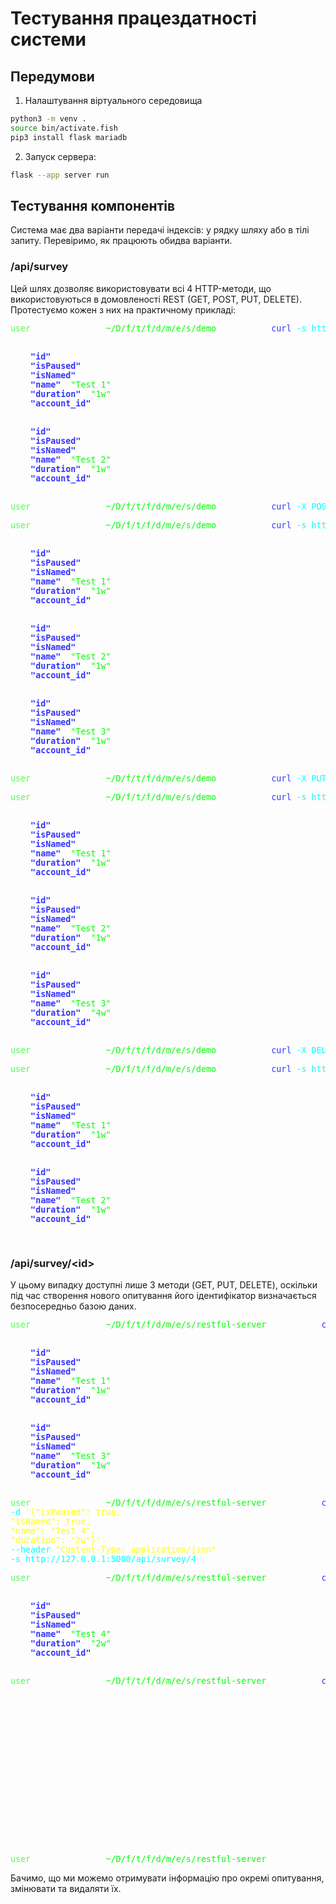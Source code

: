 # Тестування працездатності системи

## Передумови
1. Налаштування віртуального середовища
```bash
python3 -m venv .
source bin/activate.fish
pip3 install flask mariadb
```

2. Запуск сервера:
```bash
flask --app server run
```

## Тестування компонентів

Система має два варіанти передачі індексів: у рядку шляху або в тілі запиту. Перевіримо, як працюють обидва варіанти.

### /api/survey

Цей шлях дозволяє використовувати всі 4 HTTP-методи, що використовуються в домовленості REST (GET, POST, PUT, DELETE).
Протестуємо кожен з них на практичному прикладі:

<pre style="
    color: #ffffff;
    font-size: 10pt;"
>
<span style="filter: contrast(70%) brightness(190%);color:lime;">user</span>@debian-laptop <span style="color:lime;">~/D/f/t/f/d/m/e/s/demo</span> (master)&gt; <span style="color:#3333FF;">curl</span><span style="color:dimgray;"></span> <span style="color:aqua;">-s</span><span style="color:dimgray;"></span> <span style="color:aqua;">http://127.0.0.1:5000/api/survey</span><span style="color:dimgray;"></span> <span style="color:lime;">|</span><span style="color:dimgray;"></span> <span style="color:#3333FF;">jq</span><span style="color:dimgray;"></span> <span style="color:aqua;">.</span>
<span style="font-weight:bold;">[
  {
    </span><span style="font-weight:bold;color:#3333FF;">&quot;id&quot;</span><span style="font-weight:bold;">: </span>1<span style="font-weight:bold;">,
    </span><span style="font-weight:bold;color:#3333FF;">&quot;isPaused&quot;</span><span style="font-weight:bold;">: </span>0<span style="font-weight:bold;">,
    </span><span style="font-weight:bold;color:#3333FF;">&quot;isNamed&quot;</span><span style="font-weight:bold;">: </span>0<span style="font-weight:bold;">,
    </span><span style="font-weight:bold;color:#3333FF;">&quot;name&quot;</span><span style="font-weight:bold;">: </span><span style="color:lime;">&quot;Test 1&quot;</span><span style="font-weight:bold;">,
    </span><span style="font-weight:bold;color:#3333FF;">&quot;duration&quot;</span><span style="font-weight:bold;">: </span><span style="color:lime;">&quot;1w&quot;</span><span style="font-weight:bold;">,
    </span><span style="font-weight:bold;color:#3333FF;">&quot;account_id&quot;</span><span style="font-weight:bold;">: </span>10<span style="font-weight:bold;">
  }</span><span style="font-weight:bold;">,
  {
    </span><span style="font-weight:bold;color:#3333FF;">&quot;id&quot;</span><span style="font-weight:bold;">: </span>4<span style="font-weight:bold;">,
    </span><span style="font-weight:bold;color:#3333FF;">&quot;isPaused&quot;</span><span style="font-weight:bold;">: </span>0<span style="font-weight:bold;">,
    </span><span style="font-weight:bold;color:#3333FF;">&quot;isNamed&quot;</span><span style="font-weight:bold;">: </span>0<span style="font-weight:bold;">,
    </span><span style="font-weight:bold;color:#3333FF;">&quot;name&quot;</span><span style="font-weight:bold;">: </span><span style="color:lime;">&quot;Test 2&quot;</span><span style="font-weight:bold;">,
    </span><span style="font-weight:bold;color:#3333FF;">&quot;duration&quot;</span><span style="font-weight:bold;">: </span><span style="color:lime;">&quot;1w&quot;</span><span style="font-weight:bold;">,
    </span><span style="font-weight:bold;color:#3333FF;">&quot;account_id&quot;</span><span style="font-weight:bold;">: </span>5<span style="font-weight:bold;">
  }</span><span style="font-weight:bold;">
]</span>
<span style="color:dimgray;"></span><span style="filter: contrast(70%) brightness(190%);color:lime;">user</span>@debian-laptop <span style="color:lime;">~/D/f/t/f/d/m/e/s/demo</span> (master)&gt; <span style="color:#3333FF;">curl</span><span style="color:dimgray;"></span> <span style="color:aqua;">-X</span><span style="color:dimgray;"></span> <span style="color:aqua;">POST</span><span style="color:dimgray;"></span> <span style="color:aqua;">-d</span><span style="color:dimgray;"></span> <span style="color:yellow;">'{&quot;isPaused&quot;: false, &quot;isNamed&quot;: true, &quot;name&quot;: &quot;Test 3&quot;, &quot;duration&quot;: &quot;1w&quot;, &quot;account_id&quot;: 2}'</span><span style="color:dimgray;"></span> <span style="color:aqua;">--header</span><span style="color:dimgray;"></span> <span style="color:yellow;">&quot;Content-Type: application/json&quot;</span><span style="color:dimgray;"></span> <span style="color:aqua;">http://127.0.0.1:5000/api/survey</span>
{&quot;success&quot;: true}
<span style="color:dimgray;"></span><span style="filter: contrast(70%) brightness(190%);color:lime;">user</span>@debian-laptop <span style="color:lime;">~/D/f/t/f/d/m/e/s/demo</span> (master)&gt; <span style="color:#3333FF;">curl</span><span style="color:dimgray;"></span> <span style="color:aqua;">-s</span><span style="color:dimgray;"></span> <span style="color:aqua;">http://127.0.0.1:5000/api/survey</span><span style="color:dimgray;"></span> <span style="color:lime;">|</span><span style="color:dimgray;"></span> <span style="color:#3333FF;">jq</span><span style="color:dimgray;"></span> <span style="color:aqua;">.</span>
<span style="font-weight:bold;">[
  {
    </span><span style="font-weight:bold;color:#3333FF;">&quot;id&quot;</span><span style="font-weight:bold;">: </span>1<span style="font-weight:bold;">,
    </span><span style="font-weight:bold;color:#3333FF;">&quot;isPaused&quot;</span><span style="font-weight:bold;">: </span>0<span style="font-weight:bold;">,
    </span><span style="font-weight:bold;color:#3333FF;">&quot;isNamed&quot;</span><span style="font-weight:bold;">: </span>0<span style="font-weight:bold;">,
    </span><span style="font-weight:bold;color:#3333FF;">&quot;name&quot;</span><span style="font-weight:bold;">: </span><span style="color:lime;">&quot;Test 1&quot;</span><span style="font-weight:bold;">,
    </span><span style="font-weight:bold;color:#3333FF;">&quot;duration&quot;</span><span style="font-weight:bold;">: </span><span style="color:lime;">&quot;1w&quot;</span><span style="font-weight:bold;">,
    </span><span style="font-weight:bold;color:#3333FF;">&quot;account_id&quot;</span><span style="font-weight:bold;">: </span>10<span style="font-weight:bold;">
  }</span><span style="font-weight:bold;">,
  {
    </span><span style="font-weight:bold;color:#3333FF;">&quot;id&quot;</span><span style="font-weight:bold;">: </span>4<span style="font-weight:bold;">,
    </span><span style="font-weight:bold;color:#3333FF;">&quot;isPaused&quot;</span><span style="font-weight:bold;">: </span>0<span style="font-weight:bold;">,
    </span><span style="font-weight:bold;color:#3333FF;">&quot;isNamed&quot;</span><span style="font-weight:bold;">: </span>0<span style="font-weight:bold;">,
    </span><span style="font-weight:bold;color:#3333FF;">&quot;name&quot;</span><span style="font-weight:bold;">: </span><span style="color:lime;">&quot;Test 2&quot;</span><span style="font-weight:bold;">,
    </span><span style="font-weight:bold;color:#3333FF;">&quot;duration&quot;</span><span style="font-weight:bold;">: </span><span style="color:lime;">&quot;1w&quot;</span><span style="font-weight:bold;">,
    </span><span style="font-weight:bold;color:#3333FF;">&quot;account_id&quot;</span><span style="font-weight:bold;">: </span>5<span style="font-weight:bold;">
  }</span><span style="font-weight:bold;">,
  {
    </span><span style="font-weight:bold;color:#3333FF;">&quot;id&quot;</span><span style="font-weight:bold;">: </span>12<span style="font-weight:bold;">,
    </span><span style="font-weight:bold;color:#3333FF;">&quot;isPaused&quot;</span><span style="font-weight:bold;">: </span>0<span style="font-weight:bold;">,
    </span><span style="font-weight:bold;color:#3333FF;">&quot;isNamed&quot;</span><span style="font-weight:bold;">: </span>1<span style="font-weight:bold;">,
    </span><span style="font-weight:bold;color:#3333FF;">&quot;name&quot;</span><span style="font-weight:bold;">: </span><span style="color:lime;">&quot;Test 3&quot;</span><span style="font-weight:bold;">,
    </span><span style="font-weight:bold;color:#3333FF;">&quot;duration&quot;</span><span style="font-weight:bold;">: </span><span style="color:lime;">&quot;1w&quot;</span><span style="font-weight:bold;">,
    </span><span style="font-weight:bold;color:#3333FF;">&quot;account_id&quot;</span><span style="font-weight:bold;">: </span>2<span style="font-weight:bold;">
  }</span><span style="font-weight:bold;">
]</span>
<span style="color:dimgray;"></span><span style="filter: contrast(70%) brightness(190%);color:lime;">user</span>@debian-laptop <span style="color:lime;">~/D/f/t/f/d/m/e/s/demo</span> (master)&gt; <span style="color:#3333FF;">curl</span><span style="color:dimgray;"></span> <span style="color:aqua;">-X</span><span style="color:dimgray;"></span> <span style="color:aqua;">PUT</span><span style="color:dimgray;"></span> <span style="color:aqua;">-d</span><span style="color:dimgray;"></span> <span style="color:yellow;">'{&quot;id&quot;: 8, &quot;isPaused&quot;: true, &quot;isNamed&quot;: true, &quot;name&quot;: &quot;Test 3&quot;, &quot;duration&quot;: &quot;4w&quot;, &quot;account_id&quot;: 2}'</span><span style="color:dimgray;"></span> <span style="color:aqua;">--header</span><span style="color:dimgray;"></span> <span style="color:yellow;">&quot;Content-Type: application/json&quot;</span><span style="color:dimgray;"></span> <span style="color:aqua;">http://127.0.0.1:5000/api/survey</span>
{&quot;success&quot;: true}
<span style="color:dimgray;"></span><span style="filter: contrast(70%) brightness(190%);color:lime;">user</span>@debian-laptop <span style="color:lime;">~/D/f/t/f/d/m/e/s/demo</span> (master)&gt; <span style="color:#3333FF;">curl</span><span style="color:dimgray;"></span> <span style="color:aqua;">-s</span><span style="color:dimgray;"></span> <span style="color:aqua;">http://127.0.0.1:5000/api/survey</span><span style="color:dimgray;"></span> <span style="color:lime;">|</span><span style="color:dimgray;"></span> <span style="color:#3333FF;">jq</span><span style="color:dimgray;"></span> <span style="color:aqua;">.</span>
<span style="font-weight:bold;">[
  {
    </span><span style="font-weight:bold;color:#3333FF;">&quot;id&quot;</span><span style="font-weight:bold;">: </span>1<span style="font-weight:bold;">,
    </span><span style="font-weight:bold;color:#3333FF;">&quot;isPaused&quot;</span><span style="font-weight:bold;">: </span>0<span style="font-weight:bold;">,
    </span><span style="font-weight:bold;color:#3333FF;">&quot;isNamed&quot;</span><span style="font-weight:bold;">: </span>0<span style="font-weight:bold;">,
    </span><span style="font-weight:bold;color:#3333FF;">&quot;name&quot;</span><span style="font-weight:bold;">: </span><span style="color:lime;">&quot;Test 1&quot;</span><span style="font-weight:bold;">,
    </span><span style="font-weight:bold;color:#3333FF;">&quot;duration&quot;</span><span style="font-weight:bold;">: </span><span style="color:lime;">&quot;1w&quot;</span><span style="font-weight:bold;">,
    </span><span style="font-weight:bold;color:#3333FF;">&quot;account_id&quot;</span><span style="font-weight:bold;">: </span>10<span style="font-weight:bold;">
  }</span><span style="font-weight:bold;">,
  {
    </span><span style="font-weight:bold;color:#3333FF;">&quot;id&quot;</span><span style="font-weight:bold;">: </span>4<span style="font-weight:bold;">,
    </span><span style="font-weight:bold;color:#3333FF;">&quot;isPaused&quot;</span><span style="font-weight:bold;">: </span>0<span style="font-weight:bold;">,
    </span><span style="font-weight:bold;color:#3333FF;">&quot;isNamed&quot;</span><span style="font-weight:bold;">: </span>0<span style="font-weight:bold;">,
    </span><span style="font-weight:bold;color:#3333FF;">&quot;name&quot;</span><span style="font-weight:bold;">: </span><span style="color:lime;">&quot;Test 2&quot;</span><span style="font-weight:bold;">,
    </span><span style="font-weight:bold;color:#3333FF;">&quot;duration&quot;</span><span style="font-weight:bold;">: </span><span style="color:lime;">&quot;1w&quot;</span><span style="font-weight:bold;">,
    </span><span style="font-weight:bold;color:#3333FF;">&quot;account_id&quot;</span><span style="font-weight:bold;">: </span>5<span style="font-weight:bold;">
  }</span><span style="font-weight:bold;">,
  {
    </span><span style="font-weight:bold;color:#3333FF;">&quot;id&quot;</span><span style="font-weight:bold;">: </span>12<span style="font-weight:bold;">,
    </span><span style="font-weight:bold;color:#3333FF;">&quot;isPaused&quot;</span><span style="font-weight:bold;">: </span>1<span style="font-weight:bold;">,
    </span><span style="font-weight:bold;color:#3333FF;">&quot;isNamed&quot;</span><span style="font-weight:bold;">: </span>1<span style="font-weight:bold;">,
    </span><span style="font-weight:bold;color:#3333FF;">&quot;name&quot;</span><span style="font-weight:bold;">: </span><span style="color:lime;">&quot;Test 3&quot;</span><span style="font-weight:bold;">,
    </span><span style="font-weight:bold;color:#3333FF;">&quot;duration&quot;</span><span style="font-weight:bold;">: </span><span style="color:lime;">&quot;4w&quot;</span><span style="font-weight:bold;">,
    </span><span style="font-weight:bold;color:#3333FF;">&quot;account_id&quot;</span><span style="font-weight:bold;">: </span>2<span style="font-weight:bold;">
  }</span><span style="font-weight:bold;">
]</span>
<span style="color:dimgray;"></span><span style="filter: contrast(70%) brightness(190%);color:lime;">user</span>@debian-laptop <span style="color:lime;">~/D/f/t/f/d/m/e/s/demo</span> (master)&gt; <span style="color:#3333FF;">curl</span><span style="color:dimgray;"></span> <span style="color:aqua;">-X</span><span style="color:dimgray;"></span> <span style="color:aqua;">DELETE</span><span style="color:dimgray;"></span> <span style="color:aqua;">-d</span><span style="color:dimgray;"></span> <span style="color:yellow;">'{&quot;id&quot;: 12}'</span><span style="color:dimgray;"></span> <span style="color:aqua;">--header</span><span style="color:dimgray;"></span> <span style="color:yellow;">&quot;Content-Type: application/json&quot;</span><span style="color:dimgray;"></span> <span style="color:aqua;">http://127.0.0.1:5000/api/survey</span>
[{'id': 12, 'isPaused': 1, 'isNamed': 1, 'name': 'Test 3', 'duration': '4w', 'account_id': 2}]
<span style="color:dimgray;"></span><span style="filter: contrast(70%) brightness(190%);color:lime;">user</span>@debian-laptop <span style="color:lime;">~/D/f/t/f/d/m/e/s/demo</span> (master)&gt; <span style="color:#3333FF;">curl</span><span style="color:dimgray;"></span> <span style="color:aqua;">-s</span><span style="color:dimgray;"></span> <span style="color:aqua;">http://127.0.0.1:5000/api/survey</span><span style="color:dimgray;"></span> <span style="color:lime;">|</span><span style="color:dimgray;"></span> <span style="color:#3333FF;">jq</span><span style="color:dimgray;"></span> <span style="color:aqua;">.</span>
<span style="font-weight:bold;">[
  {
    </span><span style="font-weight:bold;color:#3333FF;">&quot;id&quot;</span><span style="font-weight:bold;">: </span>1<span style="font-weight:bold;">,
    </span><span style="font-weight:bold;color:#3333FF;">&quot;isPaused&quot;</span><span style="font-weight:bold;">: </span>0<span style="font-weight:bold;">,
    </span><span style="font-weight:bold;color:#3333FF;">&quot;isNamed&quot;</span><span style="font-weight:bold;">: </span>0<span style="font-weight:bold;">,
    </span><span style="font-weight:bold;color:#3333FF;">&quot;name&quot;</span><span style="font-weight:bold;">: </span><span style="color:lime;">&quot;Test 1&quot;</span><span style="font-weight:bold;">,
    </span><span style="font-weight:bold;color:#3333FF;">&quot;duration&quot;</span><span style="font-weight:bold;">: </span><span style="color:lime;">&quot;1w&quot;</span><span style="font-weight:bold;">,
    </span><span style="font-weight:bold;color:#3333FF;">&quot;account_id&quot;</span><span style="font-weight:bold;">: </span>10<span style="font-weight:bold;">
  }</span><span style="font-weight:bold;">,
  {
    </span><span style="font-weight:bold;color:#3333FF;">&quot;id&quot;</span><span style="font-weight:bold;">: </span>4<span style="font-weight:bold;">,
    </span><span style="font-weight:bold;color:#3333FF;">&quot;isPaused&quot;</span><span style="font-weight:bold;">: </span>0<span style="font-weight:bold;">,
    </span><span style="font-weight:bold;color:#3333FF;">&quot;isNamed&quot;</span><span style="font-weight:bold;">: </span>0<span style="font-weight:bold;">,
    </span><span style="font-weight:bold;color:#3333FF;">&quot;name&quot;</span><span style="font-weight:bold;">: </span><span style="color:lime;">&quot;Test 2&quot;</span><span style="font-weight:bold;">,
    </span><span style="font-weight:bold;color:#3333FF;">&quot;duration&quot;</span><span style="font-weight:bold;">: </span><span style="color:lime;">&quot;1w&quot;</span><span style="font-weight:bold;">,
    </span><span style="font-weight:bold;color:#3333FF;">&quot;account_id&quot;</span><span style="font-weight:bold;">: </span>5<span style="font-weight:bold;">
  }</span><span style="font-weight:bold;">
]</span>
</pre>

### /api/survey/\<id\>

У цьому випадку доступні лише 3 методи (GET, PUT, DELETE), оскільки під час створення нового опитування його ідентифікатор визначається безпосередньо базою даних.

<pre style="
    color: #ffffff;
    font-size: 10pt;"
>
<span style="filter: contrast(70%) brightness(190%);color:lime;">user</span>@debian-laptop <span style="color:lime;">~/D/f/t/f/d/m/e/s/restful-server</span> (master)&gt; <span style="color:#3333FF;">curl</span><span style="color:dimgray;"></span> <span style="color:aqua;">-s</span><span style="color:dimgray;"></span> <span style="color:aqua;">http://127.0.0.1:5000/api/survey</span><span style="color:dimgray;"></span> <span style="color:lime;">|</span><span style="color:dimgray;"></span> <span style="color:#3333FF;">jq</span><span style="color:dimgray;"></span> <span style="color:aqua;">.</span>
<span style="font-weight:bold;">[
  {
    </span><span style="font-weight:bold;color:#3333FF;">&quot;id&quot;</span><span style="font-weight:bold;">: </span>1<span style="font-weight:bold;">,
    </span><span style="font-weight:bold;color:#3333FF;">&quot;isPaused&quot;</span><span style="font-weight:bold;">: </span>0<span style="font-weight:bold;">,
    </span><span style="font-weight:bold;color:#3333FF;">&quot;isNamed&quot;</span><span style="font-weight:bold;">: </span>0<span style="font-weight:bold;">,
    </span><span style="font-weight:bold;color:#3333FF;">&quot;name&quot;</span><span style="font-weight:bold;">: </span><span style="color:lime;">&quot;Test 1&quot;</span><span style="font-weight:bold;">,
    </span><span style="font-weight:bold;color:#3333FF;">&quot;duration&quot;</span><span style="font-weight:bold;">: </span><span style="color:lime;">&quot;1w&quot;</span><span style="font-weight:bold;">,
    </span><span style="font-weight:bold;color:#3333FF;">&quot;account_id&quot;</span><span style="font-weight:bold;">: </span>10<span style="font-weight:bold;">
  }</span><span style="font-weight:bold;">,
  {
    </span><span style="font-weight:bold;color:#3333FF;">&quot;id&quot;</span><span style="font-weight:bold;">: </span>4<span style="font-weight:bold;">,
    </span><span style="font-weight:bold;color:#3333FF;">&quot;isPaused&quot;</span><span style="font-weight:bold;">: </span>0<span style="font-weight:bold;">,
    </span><span style="font-weight:bold;color:#3333FF;">&quot;isNamed&quot;</span><span style="font-weight:bold;">: </span>1<span style="font-weight:bold;">,
    </span><span style="font-weight:bold;color:#3333FF;">&quot;name&quot;</span><span style="font-weight:bold;">: </span><span style="color:lime;">&quot;Test 3&quot;</span><span style="font-weight:bold;">,
    </span><span style="font-weight:bold;color:#3333FF;">&quot;duration&quot;</span><span style="font-weight:bold;">: </span><span style="color:lime;">&quot;1w&quot;</span><span style="font-weight:bold;">,
    </span><span style="font-weight:bold;color:#3333FF;">&quot;account_id&quot;</span><span style="font-weight:bold;">: </span>5<span style="font-weight:bold;">
  }</span><span style="font-weight:bold;">
]</span>
<span style="color:dimgray;"></span><span style="filter: contrast(70%) brightness(190%);color:lime;">user</span>@debian-laptop <span style="color:lime;">~/D/f/t/f/d/m/e/s/restful-server</span> (master)&gt; <span style="color:#3333FF;">curl</span><span style="color:dimgray;"></span> <span style="color:aqua;">-X</span><span style="color:dimgray;"></span> <span style="color:aqua;">PUT</span><span style="color:dimgray;"></span> \
<span style="color:aqua;">-d</span><span style="color:dimgray;"></span> <span style="color:yellow;">'{&quot;isPaused&quot;: true,
&quot;isNamed&quot;: true,
&quot;name&quot;: &quot;Test 4&quot;,
&quot;duration&quot;: &quot;2w&quot;}'</span><span style="color:dimgray;"></span> \
<span style="color:aqua;">--header</span><span style="color:dimgray;"></span> <span style="color:yellow;">&quot;Content-Type: application/json&quot;</span><span style="color:dimgray;"></span> \
<span style="color:aqua;">-s</span><span style="color:dimgray;"></span> <span style="color:aqua;">http://127.0.0.1:5000/api/survey/4 </span>
{&quot;success&quot;: true}
<span style="color:dimgray;"></span><span style="filter: contrast(70%) brightness(190%);color:lime;">user</span>@debian-laptop <span style="color:lime;">~/D/f/t/f/d/m/e/s/restful-server</span> (master)&gt; </span><span style="color:#3333FF;">curl</span><span style="color:dimgray;"></span> <span style="color:aqua;">-s</span><span style="color:dimgray;"></span> <span style="color:aqua;">http://127.0.0.1:5000/api/survey/4</span><span style="color:dimgray;"></span> <span style="color:lime;">|</span><span style="color:dimgray;"></span> <span style="color:#3333FF;">jq</span><span style="color:dimgray;"></span> <span style="color:aqua;">.</span><span style="color:dimgray;"></span>
<span style="font-weight:bold;">[
  {
    </span><span style="font-weight:bold;color:#3333FF;">&quot;id&quot;</span><span style="font-weight:bold;">: </span>4<span style="font-weight:bold;">,
    </span><span style="font-weight:bold;color:#3333FF;">&quot;isPaused&quot;</span><span style="font-weight:bold;">: </span>1<span style="font-weight:bold;">,
    </span><span style="font-weight:bold;color:#3333FF;">&quot;isNamed&quot;</span><span style="font-weight:bold;">: </span>1<span style="font-weight:bold;">,
    </span><span style="font-weight:bold;color:#3333FF;">&quot;name&quot;</span><span style="font-weight:bold;">: </span><span style="color:lime;">&quot;Test 4&quot;</span><span style="font-weight:bold;">,
    </span><span style="font-weight:bold;color:#3333FF;">&quot;duration&quot;</span><span style="font-weight:bold;">: </span><span style="color:lime;">&quot;2w&quot;</span><span style="font-weight:bold;">,
    </span><span style="font-weight:bold;color:#3333FF;">&quot;account_id&quot;</span><span style="font-weight:bold;">: </span>5<span style="font-weight:bold;">
  }</span><span style="font-weight:bold;">
]</span>
<span style="color:dimgray;"></span><span style="filter: contrast(70%) brightness(190%);color:lime;">user</span>@debian-laptop <span style="color:lime;">~/D/f/t/f/d/m/e/s/restful-server</span> (master)&gt; <span style="color:#3333FF;">curl</span><span style="color:dimgray;"></span> <span style="color:aqua;">-v</span><span style="color:dimgray;"></span> <span style="color:aqua;">-X</span><span style="color:dimgray;"></span> <span style="color:aqua;">DELETE</span><span style="color:dimgray;"></span> <span style="color:aqua;">--header</span><span style="color:dimgray;"></span> <span style="color:yellow;">&quot;Content-Type: application/json&quot;</span><span style="color:dimgray;"></span> <span style="color:aqua;">-d</span><span style="color:dimgray;"></span> <span style="color:yellow;">'{}'</span><span style="color:dimgray;"></span> <span style="color:aqua;">http://127.0.0.1:5000/api/survey/4 </span>
*   Trying 127.0.0.1:5000...
* Connected to 127.0.0.1 (127.0.0.1) port 5000 (#0)
&gt; DELETE /api/survey/4 HTTP/1.1
&gt; Host: 127.0.0.1:5000
&gt; User-Agent: curl/7.88.1
&gt; Accept: */*
&gt; Content-Type: application/json
&gt; Content-Length: 2
&gt; 
&lt; HTTP/1.1 200 OK
&lt; Server: Werkzeug/3.0.3 Python/3.11.2
&lt; Date: Tue, 21 May 2024 14:45:09 GMT
&lt; Content-Type: text/html; charset=utf-8
&lt; Content-Length: 94
&lt; Connection: close
&lt; 
[{'id': 4, 'isPaused': 1, 'isNamed': 1, 'name': 'Test 4', 'duration': '2w', 'account_id': 5}]
* Closing connection 0
<span style="color:dimgray;"></span><span style="filter: contrast(70%) brightness(190%);color:lime;">user</span>@debian-laptop <span style="color:lime;">~/D/f/t/f/d/m/e/s/restful-server</span> (master)&gt;
</pre>

Бачимо, що ми можемо отримувати інформацію про окремі опитування, змінювати та видаляти їх.